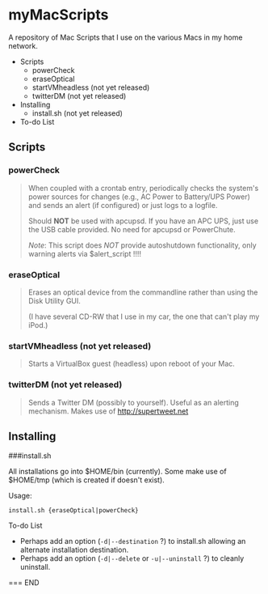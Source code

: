 myMacScripts
============
A repository of Mac Scripts that I use on the various Macs in my home network.

+ Scripts
  * powerCheck
  * eraseOptical
  * startVMheadless (not yet released)
  * twitterDM       (not yet released)
+ Installing
  * install.sh      (not yet released)
+ To-do List

Scripts
-------

### powerCheck
> When coupled with a crontab entry, periodically checks the system's power
> sources for changes (e.g., AC Power to Battery/UPS Power) and sends an alert
> (if configured) or just logs to a logfile.
>
> Should **NOT** be used with apcupsd. If you have an APC UPS, just use the USB
> cable provided. No need for apcupsd or PowerChute.
> 
> _Note_: This script does *NOT* provide autoshutdown functionality, only warning
> alerts via $alert_script !!!!

### eraseOptical
> Erases an optical device from the commandline rather than using the
> Disk Utility GUI.
>
> (I have several CD-RW that I use in my car, the one that can't play my iPod.)

### startVMheadless (not yet released)
> Starts a VirtualBox guest (headless) upon reboot of your Mac.

### twitterDM       (not yet released)
> Sends a Twitter DM (possibly to yourself). Useful as an alerting mechanism.
> Makes use of http://supertweet.net

Installing
----------

###install.sh

All installations go into $HOME/bin (currently).
Some make use of $HOME/tmp (which is created if doesn't exist).

Usage:

	install.sh {eraseOptical|powerCheck}

To-do List

+ Perhaps add an option (`-d|--destination` ?) to install.sh allowing an
alternate installation destination.
+ Perhaps add an option (`-d|--delete` or `-u|--uninstall` ?) to cleanly
uninstall.

===
END